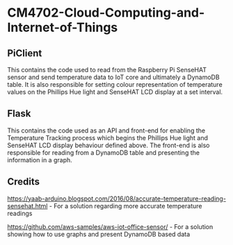# CM4702-Cloud-Computing-and-Internet-of-Things

## PiClient

This contains the code used to read from the Raspberry Pi SenseHAT sensor and send temperature data to IoT core and ultimately a DynamoDB table. It is also responsible for setting colour representation of temperature values on the Phillips Hue light and SenseHAT LCD display at a set interval.

## Flask

This contains the code used as an API and front-end for enabling the Temperature Tracking process which begins the Phillips Hue light and SenseHAT LCD display behaviour defined above. The front-end is also responsible for reading from a DynamoDB table and presenting the information in a graph.

## Credits

https://yaab-arduino.blogspot.com/2016/08/accurate-temperature-reading-sensehat.html - For a solution regarding more accurate temperature readings

https://github.com/aws-samples/aws-iot-office-sensor/ - For a solution showing how to use graphs and present DynamoDB based data
